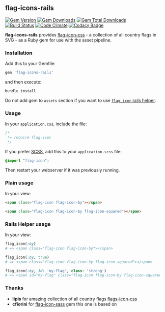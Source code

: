 flag-icons-rails
---
[![Gem Version](http://img.shields.io/gem/v/flag-icons-rails.svg)](https://rubygems.org/gems/flag-icons-rails) [![Gem Downloads](http://ruby-gem-downloads-badge.herokuapp.com/flag-icons-rails)](https://rubygems.org/gems/flag-icons-rails) [![Gem Total Downloads](http://ruby-gem-downloads-badge.herokuapp.com/flag-icons-rails?type=total)](https://rubygems.org/gems/flag-icons-rails)  
[![Build Status](https://travis-ci.org/eugenegarl/flag-icons-rails.svg?branch=master)](https://travis-ci.org/eugenegarl/flag-icons-rails) [![Code Climate](https://codeclimate.com/github/eugenegarl/flag-icons-rails/badges/gpa.svg)](https://codeclimate.com/github/eugenegarl/flag-icons-rails) [![Codacy Badge](https://api.codacy.com/project/badge/grade/074de19098db4278a9d6e30a39b16cc1)](https://www.codacy.com/app/eugene-garlukovich-github/flag-icons-rails)

**flag-icons-rails** provides [flag-icon-css](https://github.com/lipis/flag-icon-css) - a collection of all country flags in SVG - as a Ruby gem for use with the asset pipeline.

### Installation

Add this to your Gemfile:

```ruby
gem 'flag-icons-rails'
```

and then execute:

```sh
bundle install
```

Do not add gem to `assets` section if you want to use [ `flag_icon` rails helper](#rails-helper-usage).

### Usage

In your `application.css`, include the file:

```css
/*
 *= require flag-icon
 */
```

If you prefer [SCSS](http://sass-lang.com/documentation/file.SASS_REFERENCE.html), add this to your
`application.scss` file:

```scss
@import "flag-icon";
```

Then restart your webserver if it was previously running.

### Plain usage

In your view:

```html
<span class="flag-icon flag-icon-by"></span>
```

```html
<span class="flag-icon flag-icon-by flag-icon-squared"></span>
```

### Rails Helper usage

In your view:

```ruby
flag_icon(:by)
# => <span class="flag-icon flag-icon-by"></span>
```

```ruby
flag_icon(:by, true)
# => <span class="flag-icon flag-icon-by flag-icon-squared"></span>
```

```ruby
flag_icon(:by, id: 'my-flag', class: 'strong')
# => <span id="my-flag" class="flag-icon flag-icon-by flag-icon-squared strong"></span>
```

### Thanks

* **lipis** for amazing collection of all country flags [flags-icon-css](https://github.com/lipis/flag-icon-css)
* **cfiorini** for [flag-icon-sass](https://github.com/cfiorini/flag-icon-sass) gem this one is based on
